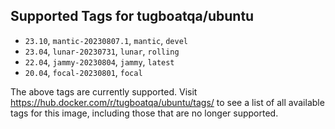 ## Supported Tags for tugboatqa/ubuntu

* `23.10`, `mantic-20230807.1`, `mantic`, `devel`
* `23.04`, `lunar-20230731`, `lunar`, `rolling`
* `22.04`, `jammy-20230804`, `jammy`, `latest`
* `20.04`, `focal-20230801`, `focal`

The above tags are currently supported. Visit https://hub.docker.com/r/tugboatqa/ubuntu/tags/ to see a list of all available tags for this image, including those that are no longer supported.
